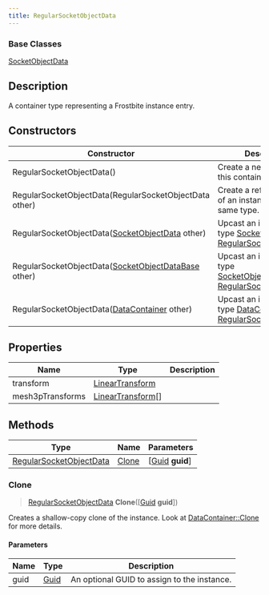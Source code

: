 ```yaml
---
title: RegularSocketObjectData
---
```

### Base Classes

[SocketObjectData](SocketObjectData)

## Description

A container type representing a Frostbite instance entry.

## Constructors

| Constructor                                                                        | Description                                                                                                                           |
| ---------------------------------------------------------------------------------- | ------------------------------------------------------------------------------------------------------------------------------------- |
| RegularSocketObjectData()                                                          | Create a new instance of this container type.                                                                                         |
| RegularSocketObjectData(RegularSocketObjectData other)                             | Create a reference copy of an instance of the same type.                                                                              |
| RegularSocketObjectData([SocketObjectData](SocketObjectData) other)                | Upcast an instance of type [SocketObjectData](SocketObjectData) to [RegularSocketObjectData](RegularSocketObjectData).                |
| RegularSocketObjectData([SocketObjectDataBase](SocketObjectDataBase) other)        | Upcast an instance of type [SocketObjectDataBase](SocketObjectDataBase) to [RegularSocketObjectData](RegularSocketObjectData).        |
| RegularSocketObjectData([DataContainer](/vext/ref/shared/class/datacontainer) other) | Upcast an instance of type [DataContainer](/vext/ref/shared/class/datacontainer) to [RegularSocketObjectData](RegularSocketObjectData). |

## Properties

| Name             | Type                                                        | Description |
| ---------------- | ----------------------------------------------------------- | ----------- |
| transform        | [LinearTransform](/vext/ref/shared/class/lineartransform)     |             |
| mesh3pTransforms | [LinearTransform](/vext/ref/shared/class/lineartransform)\[\] |             |

## Methods

| Type                                               | Name            | Parameters                                     |
| -------------------------------------------------- | --------------- | ---------------------------------------------- |
| [RegularSocketObjectData](RegularSocketObjectData) | [Clone](#clone) | \[[Guid](/vext/ref/shared/class/guid) **guid**\] |

### Clone

> [RegularSocketObjectData](RegularSocketObjectData) **Clone**(\[[Guid](/vext/ref/shared/class/guid) **guid**\])

Creates a shallow-copy clone of the instance. Look at [DataContainer::Clone](/vext/ref/shared/class/datacontainer#clone) for more details.

#### Parameters

| Name | Type         | Description                                 |
| ---- | ------------ | ------------------------------------------- |
| guid | [Guid](Guid) | An optional GUID to assign to the instance. |
